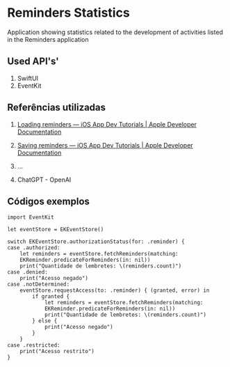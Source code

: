 # Reminders Statistics 

Application showing statistics related to the development of activities listed in the Reminders application

 

## Used API's'

1. SwiftUI
2. EventKit



## Referências utilizadas
1. [Loading reminders — iOS App Dev Tutorials | Apple Developer Documentation](https://developer.apple.com/tutorials/app-dev-training/loading-reminders)

2. [Saving reminders — iOS App Dev Tutorials | Apple Developer Documentation](https://developer.apple.com/tutorials/app-dev-training/saving-reminders)

3. ...

4. ChatGPT - OpenAI


## Códigos exemplos



```
import EventKit

let eventStore = EKEventStore()

switch EKEventStore.authorizationStatus(for: .reminder) {
case .authorized:
    let reminders = eventStore.fetchReminders(matching: 
    EKReminder.predicateForReminders(in: nil))
    print("Quantidade de lembretes: \(reminders.count)")
case .denied:
    print("Acesso negado")
case .notDetermined:
    eventStore.requestAccess(to: .reminder) { (granted, error) in
        if granted {
            let reminders = eventStore.fetchReminders(matching: 
            EKReminder.predicateForReminders(in: nil))
            print("Quantidade de lembretes: \(reminders.count)")
        } else {
            print("Acesso negado")
        }
    }
case .restricted:
    print("Acesso restrito")
}
```
